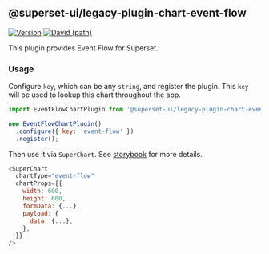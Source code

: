 ## @superset-ui/legacy-plugin-chart-event-flow

[![Version](https://img.shields.io/npm/v/@superset-ui/legacy-plugin-chart-event-flow.svg?style=flat-square)](https://img.shields.io/npm/v/@superset-ui/legacy-plugin-chart-event-flow.svg?style=flat-square)
[![David (path)](https://img.shields.io/david/apache-superset/superset-ui.svg?path=packages%2Fsuperset-ui-legacy-plugin-chart-event-flow&style=flat-square)](https://david-dm.org/apache-superset/superset-ui?path=packages/superset-ui-legacy-plugin-chart-event-flow)

This plugin provides Event Flow for Superset.

### Usage

Configure `key`, which can be any `string`, and register the plugin. This `key` will be used to lookup this chart throughout the app.

```js
import EventFlowChartPlugin from '@superset-ui/legacy-plugin-chart-event-flow';

new EventFlowChartPlugin()
  .configure({ key: 'event-flow' })
  .register();
```

Then use it via `SuperChart`. See [storybook](https://apache-superset.github.io/superset-ui-legacy/?selectedKind=plugin-chart-event-flow) for more details.

```js
<SuperChart
  chartType="event-flow"
  chartProps={{
    width: 600,
    height: 600,
    formData: {...},
    payload: {
      data: {...},
    },
  }}
/>
```